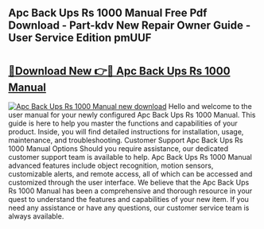 ## Apc Back Ups Rs 1000 Manual Free Pdf Download - Part-kdv New Repair Owner Guide - User Service Edition pmUUF

# <h2><a href="http://bc27750.oget.top/?id=Apc+Back+Ups+Rs+1000+Manual">🔗Download New 👉🔴 Apc Back Ups Rs 1000 Manual</a></h2>

[![Apc Back Ups Rs 1000 Manual new download](https://i.imgur.com/5g1atiW.png)](http://bc27750.oget.top/?id=Apc+Back+Ups+Rs+1000+Manual)
Hello and welcome to the user manual for your newly configured Apc Back Ups Rs 1000 Manual. This guide is here to help you master the functions and capabilities of your product. Inside, you will find detailed instructions for installation, usage, maintenance, and troubleshooting. Customer Support Apc Back Ups Rs 1000 Manual Options Should you require assistance, our dedicated customer support team is available to help. Apc Back Ups Rs 1000 Manual advanced features include object recognition, motion sensors, customizable alerts, and remote access, all of which can be accessed and customized through the user interface. We believe that the Apc Back Ups Rs 1000 Manual has been a comprehensive and thorough resource in your quest to understand the features and capabilities of your new item. If you need any assistance or have any questions, our customer service team is always available.
